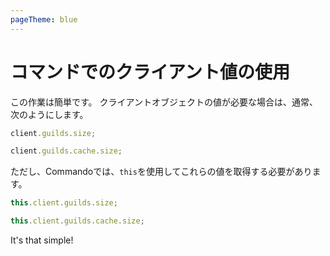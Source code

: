 ```yaml
---
pageTheme: blue
---
```


# コマンドでのクライアント値の使用

この作業は簡単です。 クライアントオブジェクトの値が必要な場合は、通常、次のようにします。

<branch version="11.x">

```js
client.guilds.size;
```

</branch>
<branch version="12.x">

```js
client.guilds.cache.size;
```

</branch>

ただし、Commandoでは、`this`を使用してこれらの値を取得する必要があります。

<branch version="11.x">

```js
this.client.guilds.size;
```

</branch>
<branch version="12.x">

```js
this.client.guilds.cache.size;
```

</branch>

It's that simple!
